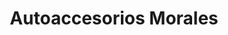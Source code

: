 ---
title: "Autoaccesorios Morales"
url: /toluca-de-lerdo/autoaccesorios-morales/
shop: Autoteile
---